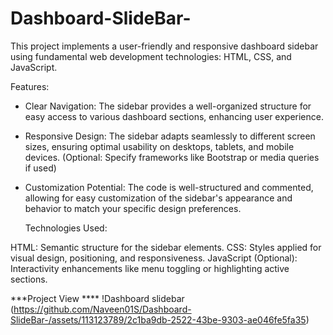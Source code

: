 # Dashboard-SlideBar-
This project implements a user-friendly and responsive dashboard sidebar using fundamental web development technologies: HTML, CSS, and JavaScript. 

Features:

* Clear Navigation: The sidebar provides a well-organized structure for easy access to various dashboard sections, enhancing user experience.
* Responsive Design: The sidebar adapts seamlessly to different screen sizes, ensuring optimal usability on desktops, tablets, and mobile devices. (Optional: Specify frameworks like 
 Bootstrap or media queries if used)
* Customization Potential: The code is well-structured and commented, allowing for easy customization of the sidebar's appearance and behavior to match your specific design preferences.

  Technologies Used: 



HTML: Semantic structure for the sidebar elements.
CSS: Styles applied for visual design, positioning, and responsiveness.
JavaScript (Optional): Interactivity enhancements like menu toggling or highlighting active sections.

***Project View ****
!Dashboard slidebar (https://github.com/Naveen01S/Dashboard-SlideBar-/assets/113123789/2c1ba9db-2522-43be-9303-ae046fe5fa35)
